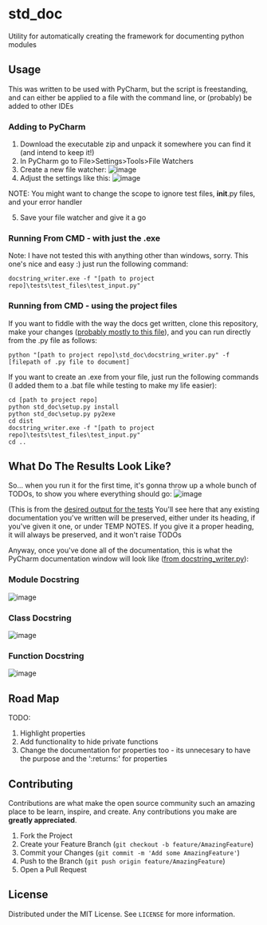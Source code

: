 # std_doc
Utility for automatically creating the framework for documenting python modules

## Usage
This was written to be used with PyCharm, but the script is freestanding, and can either be applied to a file with the command line, or (probably) be added to other IDEs

### Adding to PyCharm
1. Download the executable zip and unpack it somewhere you can find it (and intend to keep it!)
2. In PyCharm go to File>Settings>Tools>File Watchers
3. Create a new file watcher:
![image](https://user-images.githubusercontent.com/101142254/202812692-e22ee893-b5d1-46ce-b4ff-8dd1217b23b1.png)
4. Adjust the settings like this:
![image](https://user-images.githubusercontent.com/101142254/202813286-c17ac92a-e668-4a95-bc61-acb70edae93c.png)

NOTE: You might want to change the scope to ignore test files, __init__.py files, and your error handler

5. Save your file watcher and give it a go

### Running From CMD - with just the .exe
Note: I have not tested this with anything other than windows, sorry.
This one's nice and easy :) just run the following command:

```
docstring_writer.exe -f "[path to project repo]\tests\test_files\test_input.py"
```

### Running from CMD - using the project files
If you want to fiddle with the way the docs get written, clone this repository, make your changes ([probably mostly to this file](std_doc/docstring_writer.py)), and you can run directly from the .py file as follows:
```
python "[path to project repo]\std_doc\docstring_writer.py" -f [filepath of .py file to document]
```
If you want to create an .exe from your file, just run the following commands (I added them to a .bat file while testing to make my life easier):
```
cd [path to project repo]
python std_doc\setup.py install
python std_doc\setup.py py2exe
cd dist
docstring_writer.exe -f "[path to project repo]\tests\test_files\test_input.py"
cd ..
```

## What Do The Results Look Like?
So... when you run it for the first time, it's gonna throw up a whole bunch of TODOs, to show you where everything should go:
![image](https://user-images.githubusercontent.com/101142254/202816368-a0f045ed-1c61-4f1b-b7dc-0c085a439e03.png)

(This is from the [desired output for the tests](tests/test_files/correct_output.py)
You'll see here that any existing documentation you've written will be preserved, either under its heading, if you've given it one, or under TEMP NOTES. If you give it a proper heading, it will always be preserved, and it won't raise TODOs

Anyway, once you've done all of the documentation, this is what the PyCharm documentation window will look like ([from docstring_writer.py](std_doc/docstring_writer.py)):
### Module Docstring
![image](https://user-images.githubusercontent.com/101142254/202815675-644bbb40-f63f-4389-84ff-8b4e025ff0a1.png)

### Class Docstring
![image](https://user-images.githubusercontent.com/101142254/202815895-4262f403-9c86-4929-8fa8-41f8caa7b5de.png)

### Function Docstring
![image](https://user-images.githubusercontent.com/101142254/202816140-640f205d-e46f-448c-9753-efd73612c187.png)


## Road Map
TODO:
1. Highlight properties
2. Add functionality to hide private functions
3. Change the documentation for properties too - its unnecesary to have the purpose and the ':returns:' for properties


## Contributing

Contributions are what make the open source community such an amazing place to be learn, inspire, and create. Any
contributions you make are **greatly appreciated**.

1. Fork the Project
2. Create your Feature Branch (`git checkout -b feature/AmazingFeature`)
3. Commit your Changes (`git commit -m 'Add some AmazingFeature'`)
4. Push to the Branch (`git push origin feature/AmazingFeature`)
5. Open a Pull Request


## License

Distributed under the MIT License. See `LICENSE` for more information.
